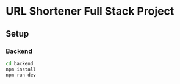 # URL Shortener Full Stack Project

## Setup

### Backend

```bash
cd backend
npm install
npm run dev
